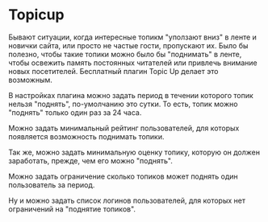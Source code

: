 Topicup
=======

Бывают ситуации, когда интересные топикм "уползают вниз" в ленте и новички сайта, или просто не частые гости, пропускают их. Было бы полезно, чтобы такие топики можно было бы "поднимать" в ленте, чтобы освежить память постоянных читателей или привлечь внимание новых посетителей. Бесплатный плагин Topic Up делает это возможным. 

В настройках плагина можно задать период в течении которого топик нельзя "поднять", по-умолчанию это сутки. То есть, топик можно "поднять" только один раз за 24 часа.

Можно задать минимальный рейтинг пользователей, для которых появляется возможность поднимать топики.

Так же, можно задать минимальную оценку топику, которую он должен заработать, прежде, чем его можно "поднять".

Можно задать ограничение сколько топиков может поднять один пользователь за период.

Ну и можно задать список логинов пользователей, для которых нет ограничений на "поднятие топиков".

